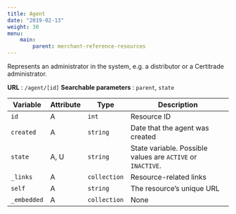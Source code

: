 ```yaml
---
title: Agent
date: "2019-02-13"
weight: 30
menu: 
    main:
        parent: merchant-reference-resources
---
```


Represents an administrator in the system, e.g. a distributor or a Certitrade administrator.

**URL** : `/agent/[id]`
**Searchable parameters** : `parent`, `state`

| Variable | Attribute | Type   | Description               |
|----------|-----------|--------|---------------------------|
| `id` | A | `int` | Resource ID |
| `created` | A | `string` | Date that the agent was created |
| `state` | A, U | `string` | State variable. Possible values are `ACTIVE` or `INACTIVE`. |
| `_links` | A | `collection` | Resource-related links |
| `self` | A | `string` | The resource’s unique URL |
| `_embedded` | A | `collection` | None |

